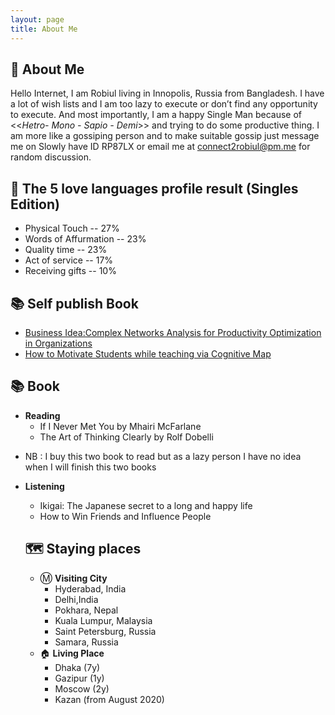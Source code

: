 ```yaml
---
layout: page
title: About Me
--- 
```


## 🐛 About Me 

Hello Internet, I am Robiul living in Innopolis, Russia from Bangladesh. I have a lot of wish lists and I am too lazy to execute or don’t find any opportunity to execute. And most importantly, I am a happy Single Man because of <<_Hetro- Mono - Sapio - Demi_>> and trying to do some productive thing. I am more like a gossiping person and to make suitable gossip just message me on Slowly have ID RP87LX or email me at connect2robiul@pm.me for random discussion.  

## 💙 The 5 love languages profile result (Singles Edition)

+ Physical Touch -- 27% 
+ Words of Affurmation -- 23%
+ Quality time -- 23%
+ Act of service -- 17%
+ Receiving gifts -- 10% 


## 📚 Self publish Book 
+ [Business Idea:Complex Networks Analysis for Productivity Optimization in Organizations](https://www.amazon.com/dp/B08RWHXHMQ/ref=sr_1_1?dchild=1&qid=1609533261&refinements=p_27%3ARobiul+Islam&s=digital-text&sr=1-1&text=Robiul+Islam) 
+ [How to Motivate Students while teaching via Cognitive Map](https://www.amazon.com/Motivate-Students-while-teaching-Cognitive-ebook/dp/B08RP93Q6J/ref=sr_1_2?dchild=1&qid=1609533261&refinements=p_27%3ARobiul+Islam&s=digital-text&sr=1-2&text=Robiul+Islam) 



## 📚 Book
+ **Reading** 
  - If I Never Met You by Mhairi McFarlane 
  - The Art of Thinking Clearly by Rolf Dobelli 
* NB : I buy this two book to read but as a lazy person I have no idea when I will finish this two books 
+ **Listening**
  - Ikigai: The Japanese secret to a long and happy life 
  - How to Win Friends and Influence People 
  
  ## 🗺️ Staying places
  
  + Ⓜ️ **Visiting City** 
    - Hyderabad,  India
    - Delhi,India
    - Pokhara, Nepal
    - Kuala Lumpur, Malaysia
    - Saint Petersburg, Russia
    - Samara, Russia 
  + 🏠 **Living Place**
    - Dhaka (7y)
    - Gazipur (1y)
    - Moscow (2y)
    - Kazan (from August 2020) 
  
